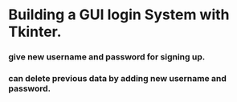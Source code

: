 # Building a GUI login System with Tkinter.


### give new username and password for signing up.


### can delete previous data by adding new username and password.
